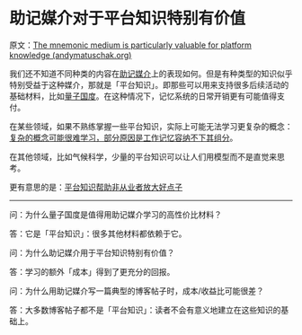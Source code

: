 # 助记媒介对于平台知识特别有价值

原文：[The mnemonic medium is particularly valuable for platform knowledge (andymatuschak.org)](https://notes.andymatuschak.org/z2bwNMKjXjzp9tGrK6Hm7PXpoEeNAG9M65JW6)

我们还不知道不同种类的内容在[助记媒介](https://notes.andymatuschak.org/z4rRX3qwSSJRsEkdXKwH2shamgHNeRthrMLiF)上的表现如何。但是有种类型的知识似乎特别受益于这种媒介，那就是「平台知识」。即那些可以用来支持很多后续活动的基础材料，比如[量子国度](https://notes.andymatuschak.org/z2fBHADWa93EZTuNzuww7V3Vi587ZyZ4FHTHm)。在这种情况下，记忆系统的日常开销更有可能值得支付。

在某些领域，如果不熟练掌握一些平台知识，实际上可能无法学习更复杂的概念：[复杂的概念可能很难学习，部分原因是工作记忆容纳不下其组分](https://notes.andymatuschak.org/z6eTZz16YRGs2PyWyc3qe1B9oJ7swmnCU54hZ)。

在其他领域，比如气候科学，少量的平台知识可以让人们用模型而不是直觉来思考。

更有意思的是：[平台知识帮助非从业者放大好点子](https://notes.andymatuschak.org/zUp2QEWS4i1En8vm44WPR3g7ZQzQiNqUXpQN)

------

问：为什么量子国度是值得用助记媒介学习的高性价比材料？

答：它是「平台知识」：很多其他材料都依赖于它。

问：为什么助记媒介用于平台知识特别有价值？

答：学习的额外「成本」得到了更充分的回报。

问：为什么用助记媒介写一篇典型的博客帖子时，成本/收益比可能很差？

答：大多数博客帖子都不是「平台知识」：读者不会有意义地建立在这些知识的基础上。